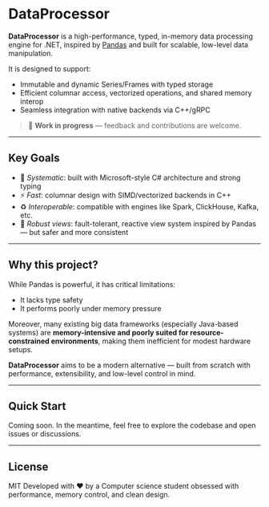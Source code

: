 # DataProcessor

**DataProcessor** is a high-performance, typed, in-memory data processing engine for .NET, inspired by [Pandas](https://pandas.pydata.org/) and built for scalable, low-level data manipulation.

It is designed to support:
- Immutable and dynamic Series/Frames with typed storage
- Efficient columnar access, vectorized operations, and shared memory interop
- Seamless integration with native backends via C++/gRPC

> 🚧 **Work in progress** — feedback and contributions are welcome.

---

## Key Goals

- 🧠 *Systematic*: built with Microsoft-style C# architecture and strong typing
- ⚡ *Fast*: columnar design with SIMD/vectorized backends in C++
- ♻️ *Interoperable*: compatible with engines like Spark, ClickHouse, Kafka, etc.
- 🧪 *Robust views*: fault-tolerant, reactive view system inspired by Pandas — but safer and more consistent

---

## Why this project?

While Pandas is powerful, it has critical limitations:
- It lacks type safety
- It performs poorly under memory pressure

Moreover, many existing big data frameworks (especially Java-based systems) are **memory-intensive and poorly suited for resource-constrained environments**, making them inefficient for modest hardware setups.

**DataProcessor** aims to be a modern alternative — built from scratch with performance, extensibility, and low-level control in mind.

---

## Quick Start

Coming soon. In the meantime, feel free to explore the codebase and open issues or discussions.

---

## License

MIT
Developed with ❤️ by a Computer science student obsessed with performance, memory control, and clean design.
